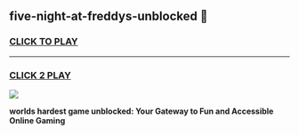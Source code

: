 
## five-night-at-freddys-unblocked 👋
<h3>
<a href="https://premium.freeplayer.one?title=five-night-at-freddys-unblocked&ref=14F">CLICK TO PLAY</a></h3>
<hr>

<h3>
<a href="https://premium.freeplayer.one?title=five-night-at-freddys-unblocked&ref=14F">CLICK 2 PLAY</a>
  
</h3>

<a href="https://premium.freeplayer.one?title=five-night-at-freddys-unblocked&ref=12F/"><img src="https://clearcache.store/games.png"></a>


**worlds hardest game unblocked: Your Gateway to Fun and Accessible Online Gaming**
